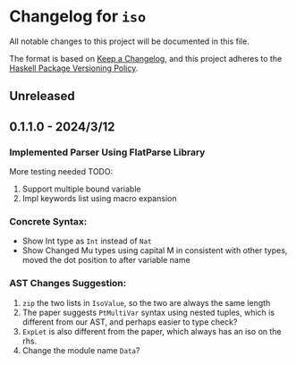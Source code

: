 # Changelog for `iso`

All notable changes to this project will be documented in this file.

The format is based on [Keep a Changelog](https://keepachangelog.com/en/1.0.0/),
and this project adheres to the
[Haskell Package Versioning Policy](https://pvp.haskell.org/).

## Unreleased

## 0.1.1.0 - 2024/3/12

### Implemented Parser Using FlatParse Library
More testing needed
TODO:
1. Support multiple bound variable
2. Impl keywords list using macro expansion

### Concrete Syntax:
- Show Int type as `Int` instead of `Nat`
- Show Changed Mu types using capital M in consistent with other types, moved the dot position to after variable name


### AST Changes Suggestion:
1. `zip` the two lists in `IsoValue`, so the two are always the same length
2. The paper suggests `PtMultiVar` syntax using nested tuples, which is different from our AST, and perhaps easier to type check?
3. `ExpLet` is also different from the paper, which always has an iso on the rhs. 
4. Change the module name `Data`?
